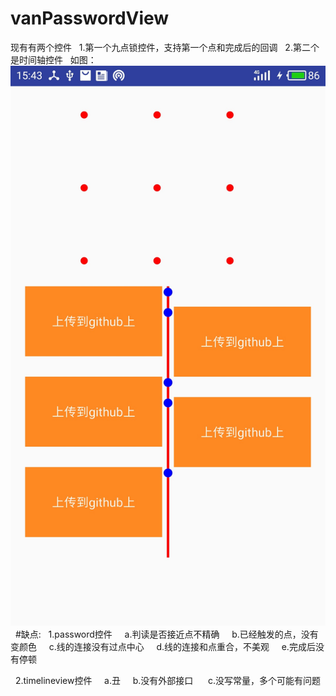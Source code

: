 # vanPasswordView
现有有两个控件
   1.第一个九点锁控件，支持第一个点和完成后的回调
   2.第二个是时间轴控件
   如图：
   ![Alt text](https://github.com/kingvan/vanPasswordView/blob/master/MyApplication3/app/src/main/res/mipmap-xxxhdpi/s154344.jpg)
   
#缺点:
   1.password控件
      a.判读是否接近点不精确
      b.已经触发的点，没有变颜色
      c.线的连接没有过点中心
      d.线的连接和点重合，不美观
      e.完成后没有停顿
      
   2.timelineview控件
      a.丑
      b.没有外部接口
      c.没写常量，多个可能有问题
   
   
  
